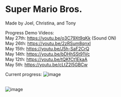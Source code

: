 # Super Mario Bros.
Made by Joel, Christina, and Tony

Progress Demo Videos: \
May 27th: https://youtu.be/o3C79Xt9qKk (Sound ON)\
May 26th: https://youtu.be/2zRSum8qnxI \
May 15th: https://youtu.be/J5h-SaF2CrQ \
May 14th: https://youtu.be/bDHhSSt91Vc \
May 12th: https://youtu.be/tQKfCt1EkaA \
May 5th: https://youtu.be/cLtZ2l5GBCw

Current progress: 
![image](https://github.com/J0ELh/2DPlatformer/assets/109251338/63eb5007-c91d-474d-bc02-8dfe65550880)

\
![image](https://github.com/J0ELh/2DPlatformer/assets/109251338/8158c484-9e90-491d-8e5a-badd5795c97b)
